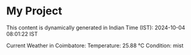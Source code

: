 # My Project

This content is dynamically generated in Indian Time (IST): 2024-10-04 08:01:22 IST


Current Weather in Coimbatore:
Temperature: 25.88 °C
Condition: mist
